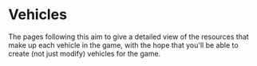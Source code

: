 # Vehicles

The pages following this aim to give a detailed view of the resources that make up each vehicle in the game, with the hope that you'll be able to create (not just modify) vehicles for the game.
